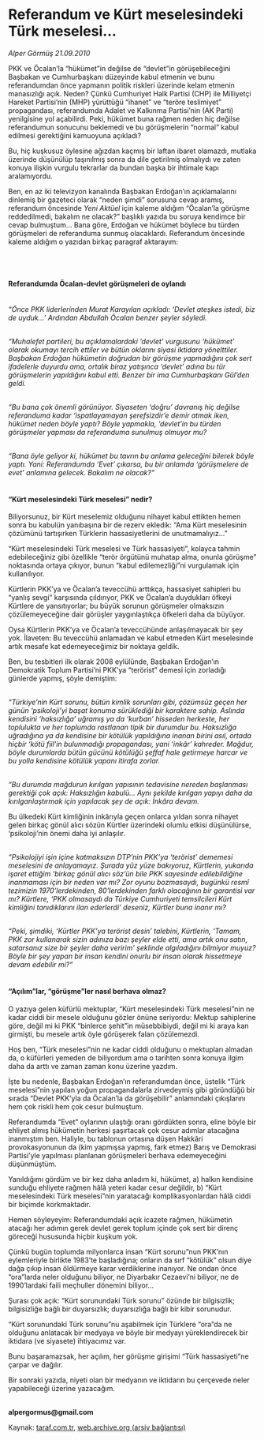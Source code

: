 # Referandum ve Kürt meselesindeki Türk meselesi...

*Alper Görmüş 21.09.2010*

<div class="yazi"><p>PKK ve Öcalan’la “hükümet”in değilse de “devlet”in görüşebileceğini Başbakan ve Cumhurbaşkanı düzeyinde kabul etmenin ve bunu referandumdan önce yapmanın politik riskleri üzerinde kelam etmenin manasızlığı açık. Neden? Çünkü Cumhuriyet Halk Partisi (CHP) ile Milliyetçi Hareket Partisi’nin (MHP) yürüttüğü “ihanet” ve “teröre teslimiyet” propagandası, referandumda Adalet ve Kalkınma Partisi’nin (AK Parti) yenilgisine yol açabilirdi. Peki, hükümet buna rağmen neden hiç değilse referandumun sonucunu beklemedi ve bu görüşmelerin “normal” kabul edilmesi gerektiğini kamuoyuna açıkladı?</p>
<p>Bu, hiç kuşkusuz öylesine ağızdan kaçmış bir laftan ibaret olamazdı, mutlaka üzerinde düşünülüp taşınılmış sonra da dile getirilmiş olmalıydı ve zaten konuya ilişkin vurgulu tekrarlar da bundan başka bir ihtimale kapı aralamıyordu. </p>
<p>Ben, en az iki televizyon kanalında Başbakan Erdoğan’ın açıklamalarını dinlemiş bir gazeteci olarak “neden şimdi” sorusuna cevap aramış, referandum öncesinde <i>Yeni Aktüel</i> için kaleme aldığım “Öcalan’la görüşme reddedilmedi, bakalım ne olacak?” başlıklı yazıda bu soruya kendimce bir cevap bulmuştum... Bana göre, Erdoğan ve hükümet böylece bu türden görüşmeleri de referanduma sunmuş olacaklardı. Referandum öncesinde kaleme aldığım o yazıdan birkaç paragraf aktarayım:</p>
<p><b> </b></p>
<h4><br/>Referandumda Öcalan-devlet görüşmeleri de oylandı</h4>
<p><i><br/>“Önce PKK liderlerinden Murat Karayılan açıkladı: ‘Devlet ateşkes istedi, biz de uyduk...’ Ardından Abdullah Öcalan benzer şeyler söyledi.</i></p>
<p><i><br/>“Muhalefet partileri, bu açıklamalardaki ‘devlet’ vurgusunu ‘hükümet’ olarak okumayı tercih ettiler ve bütün oklarını siyasi iktidara yönelttiler. Başbakan Erdoğan hükümetin doğrudan bir görüşme yapmadığını çok sert ifadelerle duyurdu ama, ortalık biraz yatışınca ‘devlet’ adına bu tür görüşmelerin yapıldığını kabul etti. Benzer bir ima Cumhurbaşkanı Gül’den geldi.</i></p>
<p><i><br/>“Bu bana çok önemli görünüyor. Siyaseten ‘doğru’ davranış hiç değilse referanduma kadar ‘ispatlayamayan şerefsizdir’e demir atmak iken, hükümet neden böyle yaptı? Böyle yapmakla, ‘devlet’in bu türden görüşmeler yapması da referanduma sunulmuş olmuyor mu?</i></p>
<p><i><br/>“Bana öyle geliyor ki, hükümet bu tavrın bu anlama geleceğini bilerek böyle yaptı. Yani: Referandumda ‘Evet’ çıkarsa, bu bir anlamda ‘görüşmelere de evet’ anlamına gelecek. Bakalım ne olacak?”</i></p>
<h4><br/>“Kürt meselesindeki Türk meselesi” nedir?</h4>
<p>Biliyorsunuz, bir Kürt meselemiz olduğunu nihayet kabul ettikten hemen sonra bu kabulün yanıbaşına bir de rezerv ekledik: “Ama Kürt meselesinin çözümünü tartışırken Türklerin hassasiyetlerini de unutmamalıyız...”</p>
<p>“Kürt meselesindeki Türk meselesi ve Türk hassasiyeti”, kolayca tahmin edebileceğiniz gibi özellikle “terör örgütünü muhatap alma, onunla görüşme” noktasında ortaya çıkıyor, bunun “kabul edilemezliği”ni vurgulamak için kullanılıyor.</p>
<p>Kürtlerin PKK’ya ve Öcalan’a teveccühü arttıkça, hassasiyet sahipleri bu “yanlış sevgi” karşısında çıldırıyor, PKK ve Öcalan’a duydukları öfkeyi Kürtlere de yansıtıyorlar; bu büyük sorunun görüşmeler olmaksızın çözülemeyeceğine dair görüşler yaygınlaştıkça öfkeleri daha da büyüyor.</p>
<p>Oysa Kürtlerin PKK’ya ve Öcalan’a teveccühünde anlaşılmayacak bir şey yok. İlaveten: Bu teveccühü anlamadan ve kabul etmeden Kürt meselesinde artık mesafe kat edemeyeceğimiz bir noktaya geldik.</p>
<p>Ben, bu tesbitleri ilk olarak 2008 eylülünde, Başbakan Erdoğan’ın Demokratik Toplum Partisi’ni PKK’ya “terörist” demesi için zorladığı günlerde yapmış, şöyle demiştim:</p>
<p><i><br/>“Türkiye’nin Kürt sorunu, bütün kimlik sorunları gibi, çözümsüz geçen her günün ‘psikoloji’yi başat konuma sürüklediği bir karaktere sahip. Aslında kendisini ‘haksızlığa’ uğramış ya da ‘kurban’ hisseden herkeste, her toplulukta ve her toplumda rastlanan tipik bir durumdur bu. Haksızlığa uğradığına ya da kendisine bir kötülük yapıldığına inanan birini asıl, ortada hiçbir ‘kötü fiil’in bulunmadığı propagandası, yani ‘inkâr’ kahreder. Mağdur, böyle durumlarda bütün gücünü kötülüğü şeffaf hale getirmeye harcar ve bu yolla kendisine kötülük yapanı itirafa zorlar.</i></p>
<p><i><br/>“Bu durumda mağdurun kırılgan yapısının tedavisine nereden başlanması gerektiği çok açık: Haksızlığın kabulü... Aynı şekilde kırılgan yapıyı daha da kırılganlaştırmak için yapılacak şey de açık: İnkâra devam.</i></p>
<p>Bu ülkedeki Kürt kimliğinin inkârıyla geçen onlarca yıldan sonra nihayet gelen birkaç gönül alıcı sözün Kürtler üzerindeki olumlu etkisi düşünülürse, ‘psikoloji’nin önemi daha iyi anlaşılır.<i></i></p>
<p><i><br/>“Psikolojiyi işin içine katmaksızın DTP’nin PKK’ya ‘terörist’ dememesi meselesini de anlayamayız. Şurada yüz yüze bakıyoruz, Kürtlerin, yukarıda işaret ettiğim ‘birkaç gönül alıcı söz’ün bile PKK sayesinde edilebildiğine inanmaması için bir neden var mı? Zor oyunu bozmasaydı, bugünkü resmî tezimizin 1970’lerdekinden, 80’lerdekinden farklı olacağının bir garantisi var mı? Kürtlere, ‘PKK olmasaydı da Türkiye Cumhuriyeti temsilcileri Kürt kimliğini tanıdıklarını ilan ederlerdi’ deseniz, Kürtler buna inanır mı?</i></p>
<p><i><br/>“Peki, şimdiki, ‘Kürtler PKK’ya terörist desin’ talebini, Kürtlerin, ‘Tamam, PKK zor kullanarak sizin adınıza bazı şeyler elde etti, ama artık onu satın, satarsanız size bir şeyler daha veririm’ şeklinde algıladığını bilmiyor muyuz? Böyle bir şey yapan bir insan kendini onurlu bir insan olarak hissetmeye devam edebilir mi?”</i></p>
<h4><br/>“Açılım”lar, “görüşme”ler nasıl berhava olmaz?</h4>
<p>O yazıya gelen küfürlü mektuplar, “Kürt meselesindeki Türk meselesi”nin ne kadar ciddi bir mesele olduğunu gözler önüne seriyordu: Mektup sahiplerine göre, değil mi ki PKK “binlerce şehit”in müsebbibiydi, değil mi ki araya kan girmişti, bu mesele artık öyle görüşerek falan çözülemezdi.</p>
<p>Hoş ben, “Türk meselesi”nin ne kadar ciddi olduğunu o mektupları almadan da, o küfürleri yemeden de biliyordum ama o tarihten sonra konuya ilgim daha da arttı ve zaman zaman konu üzerine yazdım. </p>
<p>İşte bu nedenle, Başbakan Erdoğan’ın referandumdan önce, üstelik “Türk meselesi”nin yapılan yoğun propagandalarla zirvedeymiş gibi göründüğü bir sırada “Devlet PKK’yla da Öcalan’la da görüşebilir” anlamındaki çıkışlarını hem çok riskli hem çok cesur bulmuştum.</p>
<p>Referandumda “Evet” oylarının ulaştığı oranı gördükten sonra, eline böyle bir ehliyet almış hükümetin herkesi şaşırtacak çok cesur adımlar atacağına inanmıştım ben. Haliyle, bu tablonun ortasına düşen Hakkâri provokasyonunun da (kim yapmışsa yapmış, fark etmez) Barış ve Demokrasi Partisi’yle yapılması planlanan görüşmeleri berhava edemeyeceğini düşünmüştüm. </p>
<p>Yanıldığımı gördüm ve bir kez daha anladım ki, hükümet, a) halkın kendisine sunduğu ehliyete rağmen hâlâ yeteri kadar cesur değildir, b) “Kürt meselesindeki Türk meselesi”nin yaratacağı komplikasyonlardan hâlâ ciddi bir biçimde korkmaktadır.</p>
<p>Hemen söyleyeyim: Referandumdaki açık icazete rağmen, hükümetin atacağı her adımın gerek devlet gerek toplum içinde çok sert bir direnç göreceği hususunda hiçbir kuşkum yok.</p>
<p>Çünkü bugün toplumda milyonlarca insan “Kürt sorunu”nun PKK’nın eylemleriyle birlikte 1983’te başladığına; onların da sırf “kötülük” olsun diye dağa çıkıp insan öldürmeye karar verdiklerine inanıyor. Ne ondan önce “ora”larda neler olduğunu biliyor, ne Diyarbakır Cezaevi’ni biliyor, ne de 1990’lardaki faili meçhuller dönemini biliyor...</p>
<p>Şurası çok açık: “Kürt sorunundaki Türk sorunu” özünde bir bilgisizlik; bilgisizliğe bağlı bir duyarsızlık; duyarsızlığa bağlı bir kibir sorunudur.</p>
<p>“Kürt sorunundaki Türk sorunu”nu aşabilmek için Türklere “ora”da ne olduğunu anlatacak bir medyaya ve böyle bir medyayı yüreklendirecek bir iktidara (ve siyasete) ihtiyacımız var.</p>
<p>Bunu başaramazsak, her açılım, her görüşme girişimi “Türk hassasiyeti”ne çarpar ve dağılır.</p>
<p>Bir sonraki yazıda, niyeti olan bir medyanın ve iktidarın bu çerçevede neler yapabileceği üzerine yazacağım.</p>
<p><b><br/>alpergormus@gmail.com</b></p></div>

Kaynak: [taraf.com.tr](http://www.taraf.com.tr:80/alper-gormus/makale-referandum-ve-kurt-meselesindeki-turk-meselesi.htm), [web.archive.org (arşiv bağlantısı)](http://web.archive.org/web/20100922175600/http://www.taraf.com.tr:80/alper-gormus/makale-referandum-ve-kurt-meselesindeki-turk-meselesi.htm)
